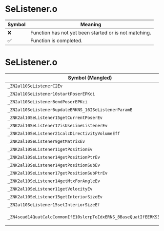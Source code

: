 # SeListener.o
| Symbol | Meaning 
| ------------- | ------------- 
| :x: | Function has not yet been started or is not matching. 
| :white_check_mark: | Function is completed. 


# SeListener.o
| Symbol (Mangled) | Symbol (Demangled) | Decompiled? |
| ------------- |  ------------- | ------------- |
| `_ZN2al10SeListenerC2Ev` | `al::SeListener::SeListener(void)` | :x: |
| `_ZN2al10SeListener10startPoserEPKci` | `al::SeListener::startPoser(char const*,int)` | :x: |
| `_ZN2al10SeListener8endPoserEPKci` | `al::SeListener::endPoser(char const*,int)` | :x: |
| `_ZN2al10SeListener6updateERKNS_16ISeListenerParamE` | `al::SeListener::update(al::ISeListenerParam const&)` | :x: |
| `_ZNK2al10SeListener15getCurrentPoserEv` | `al::SeListener::getCurrentPoser(void)const` | :x: |
| `_ZNK2al10SeListener17isUseLineListenerEv` | `al::SeListener::isUseLineListener(void)const` | :x: |
| `_ZNK2al10SeListener21calcDirectivityVolumeEff` | `al::SeListener::calcDirectivityVolume(float,float)const` | :x: |
| `_ZNK2al10SeListener9getMatrixEv` | `al::SeListener::getMatrix(void)const` | :x: |
| `_ZNK2al10SeListener11getPositionEv` | `al::SeListener::getPosition(void)const` | :x: |
| `_ZNK2al10SeListener14getPositionPtrEv` | `al::SeListener::getPositionPtr(void)const` | :x: |
| `_ZNK2al10SeListener14getPositionSubEv` | `al::SeListener::getPositionSub(void)const` | :x: |
| `_ZNK2al10SeListener17getPositionSubPtrEv` | `al::SeListener::getPositionSubPtr(void)const` | :x: |
| `_ZNK2al10SeListener14getMtxForAngleEv` | `al::SeListener::getMtxForAngle(void)const` | :x: |
| `_ZNK2al10SeListener11getVelocityEv` | `al::SeListener::getVelocity(void)const` | :x: |
| `_ZNK2al10SeListener15getInteriorSizeEv` | `al::SeListener::getInteriorSize(void)const` | :x: |
| `_ZN2al10SeListener15setInteriorSizeEf` | `al::SeListener::setInteriorSize(float)` | :x: |
| `_ZN4sead14QuatCalcCommonIfE10slerpToIdxERNS_8BaseQuatIfEERKS3_S6_f` | `sead::QuatCalcCommon<float>::slerpToIdx(sead::BaseQuat<float> &,sead::BaseQuat<float> const&,sead::BaseQuat<float> const&,float)` | :x: |
